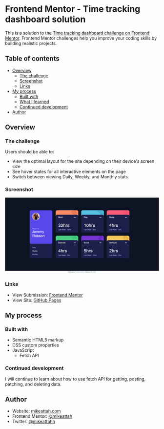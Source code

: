 # Frontend Mentor - Time tracking dashboard solution

This is a solution to the [Time tracking dashboard challenge on Frontend Mentor](https://www.frontendmentor.io/challenges/time-tracking-dashboard-UIQ7167Jw). Frontend Mentor challenges help you improve your coding skills by building realistic projects.

## Table of contents

- [Overview](#overview)
  - [The challenge](#the-challenge)
  - [Screenshot](#screenshot)
  - [Links](#links)
- [My process](#my-process)
  - [Built with](#built-with)
  - [What I learned](#what-i-learned)
  - [Continued development](#continued-development)
- [Author](#author)

## Overview

### The challenge

Users should be able to:

- View the optimal layout for the site depending on their device's screen size
- See hover states for all interactive elements on the page
- Switch between viewing Daily, Weekly, and Monthly stats

### Screenshot

![Screenshot](./screenshot.png)

### Links

- View Submission: [Frontend Mentor](https://www.frontendmentor.io/solutions/html5-css3-javascript-UJH-1WFHN)
- View Site: [GitHub Pages](https://mikeattah.github.io/frontend-mentor-time-tracking-dashboard/)

## My process

### Built with

- Semantic HTML5 markup
- CSS custom properties
- JavaScript
  - Fetch API

### Continued development

I will continue to learn about how to use fetch API for getting, posting, patching, and deleting data.

## Author

- Website: [mikeattah.com](https://mikeattah.com)
- Frontend Mentor: [@mikeattah](https://www.frontendmentor.io/profile/mikeattah)
- Twitter: [@mikeattahh](https://www.twitter.com/mikeattahh)
